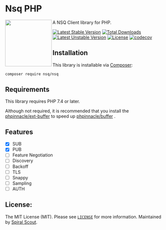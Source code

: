 # Nsq PHP

<img src="https://github.com/nsqphp/nsqphp/raw/main/logo.png" alt="" align="left" width="150">

A NSQ Client library for PHP.

[![Latest Stable Version](https://poser.pugx.org/nsq/nsq/v)](//packagist.org/packages/nsq/nsq) [![Total Downloads](https://poser.pugx.org/nsq/nsq/downloads)](//packagist.org/packages/nsq/nsq) [![Latest Unstable Version](https://poser.pugx.org/nsq/nsq/v/unstable)](//packagist.org/packages/nsq/nsq) [![License](https://poser.pugx.org/nsq/nsq/license)](//packagist.org/packages/nsq/nsq)
[![codecov](https://codecov.io/gh/nsqphp/nsqphp/branch/main/graph/badge.svg?token=AYUMC3OO2B)](https://codecov.io/gh/nsqphp/nsqphp)

Installation
------------

This library is installable via [Composer](https://getcomposer.org/):

```bash
composer require nsq/nsq
```

Requirements
------------

This library requires PHP 7.4 or later.

Although not required, it is recommended that you install the [phpinnacle/ext-buffer](https://github.com/phpinnacle/ext-buffer) to speed up [phpinnacle/buffer](https://github.com/phpinnacle/buffer) .

Features
--------

- [x] SUB
- [x] PUB
- [ ] Feature Negotiation	
- [ ] Discovery	
- [ ] Backoff	
- [ ] TLS	
- [ ] Snappy	
- [ ] Sampling	
- [ ] AUTH

License:
--------

The MIT License (MIT). Please see [`LICENSE`](./LICENSE) for more information. Maintained by [Spiral Scout](https://spiralscout.com).
